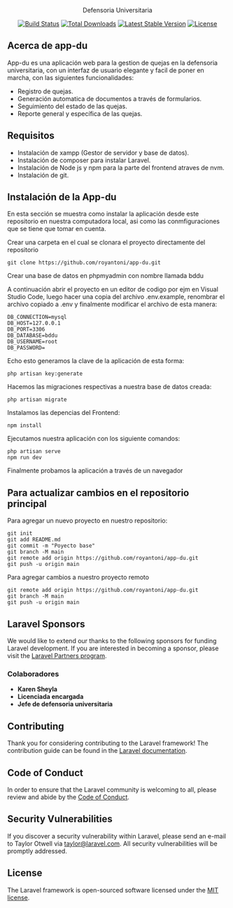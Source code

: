 <p align="center">Defensoria Universitaria</p>

<p align="center">
<a href="https://github.com/laravel/framework/actions"><img src="https://github.com/laravel/framework/workflows/tests/badge.svg" alt="Build Status"></a>
<a href="https://packagist.org/packages/laravel/framework"><img src="https://img.shields.io/packagist/dt/laravel/framework" alt="Total Downloads"></a>
<a href="https://packagist.org/packages/laravel/framework"><img src="https://img.shields.io/packagist/v/laravel/framework" alt="Latest Stable Version"></a>
<a href="https://packagist.org/packages/laravel/framework"><img src="https://img.shields.io/packagist/l/laravel/framework" alt="License"></a>
</p>

## Acerca de app-du

App-du es una aplicación web para la gestion de quejas en la defensoria universitaria, con un interfaz de usuario elegante
y facil de poner en marcha, con las siguientes funcionalidades:

- Registro de quejas.
- Generación automatica de documentos a través de formularios.
- Seguimiento del estado de las quejas.
- Reporte general y específica de las quejas.

## Requisitos

- Instalación de xampp (Gestor de servidor y base de datos).
- Instalación de composer para instalar Laravel.
- Instalación de Node js y npm para la parte del frontend atraves de nvm.
- Instalación de git.

## Instalación de la App-du
En esta sección se muestra como instalar la aplicación desde este repositorio en nuestra computadora local, asi como las conmfiguraciones que se tiene que tomar en cuenta.

Crear una carpeta en el cual se clonara el proyecto directamente del repositorio

```
git clone https://github.com/royantoni/app-du.git
```

Crear una base de datos en phpmyadmin con nombre llamada bddu

A continuación abrir el proyecto en un editor de codigo por ejm en Visual Studio Code, luego hacer una copia del archivo .env.example, renombrar el archivo copiado a .env y finalmente modificar el archivo de esta manera:

```
DB_CONNECTION=mysql
DB_HOST=127.0.0.1
DB_PORT=3306
DB_DATABASE=bddu
DB_USERNAME=root
DB_PASSWORD=
```
Echo esto generamos la clave de la aplicación de esta forma:

```
php artisan key:generate
```
Hacemos las migraciones respectivas a nuestra base de datos creada:

```
php artisan migrate
```
Instalamos las depencias del Frontend:

```
npm install
```

Ejecutamos nuestra aplicación con los siguiente comandos:

```
php artisan serve
npm run dev
```
Finalmente probamos la aplicación a través de un navegador

## Para actualizar cambios en el repositorio principal

Para agregar un nuevo proyecto en nuestro repositorio:

```
git init
git add README.md
git commit -m "Poyecto base"
git branch -M main
git remote add origin https://github.com/royantoni/app-du.git
git push -u origin main
```
Para agregar cambios a nuestro proyecto remoto

```
git remote add origin https://github.com/royantoni/app-du.git
git branch -M main
git push -u origin main
```



## Laravel Sponsors

We would like to extend our thanks to the following sponsors for funding Laravel development. If you are interested in becoming a sponsor, please visit the [Laravel Partners program](https://partners.laravel.com).

### Colaboradores

- **Karen Sheyla**
- **Licenciada encargada**
- **Jefe de defensoria universitaria**

## Contributing

Thank you for considering contributing to the Laravel framework! The contribution guide can be found in the [Laravel documentation](https://laravel.com/docs/contributions).

## Code of Conduct

In order to ensure that the Laravel community is welcoming to all, please review and abide by the [Code of Conduct](https://laravel.com/docs/contributions#code-of-conduct).

## Security Vulnerabilities

If you discover a security vulnerability within Laravel, please send an e-mail to Taylor Otwell via [taylor@laravel.com](mailto:taylor@laravel.com). All security vulnerabilities will be promptly addressed.

## License

The Laravel framework is open-sourced software licensed under the [MIT license](https://opensource.org/licenses/MIT).
